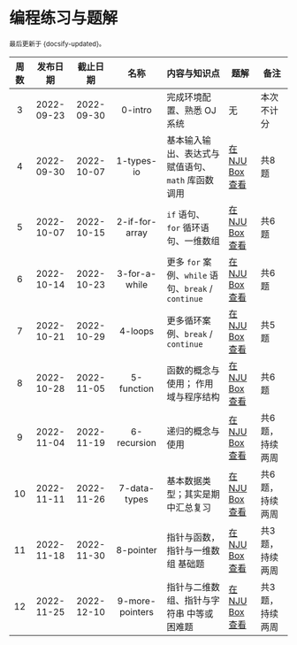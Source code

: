 # 编程练习与题解

<small>最后更新于 {docsify-updated}。</small>

| 周数  |  发布日期  |  截止日期  |      名称       | 内容与知识点                                        | 题解                                                              | 备注            |
| :---: | :--------: | :--------: | :-------------: | --------------------------------------------------- | ----------------------------------------------------------------- | --------------- |
|   3   | 2022-09-23 | 2022-09-30 |     0-intro     | 完成环境配置、熟悉 OJ 系统                          | 无                                                                | 本次不计分      |
|   4   | 2022-09-30 | 2022-10-07 |   1-types-io    | 基本输入输出、表达式与赋值语句、`math` 库函数调用   | [在 NJU Box 查看](https://box.nju.edu.cn/f/6346f89a1b9e4878a2b9/) | 共8题           |
|   5   | 2022-10-07 | 2022-10-15 | 2-if-for-array  | `if` 语句、 `for` 循环语句、一维数组                | [在 NJU Box 查看](https://box.nju.edu.cn/f/0d2fa2cee42448aebdec/) | 共6题           |
|   6   | 2022-10-14 | 2022-10-23 |  3-for-a-while  | 更多 `for` 案例、`while` 语句、`break` / `continue` | [在 NJU Box 查看](https://box.nju.edu.cn/f/8b682e6f428e4fe692b7/) | 共6题           |
|   7   | 2022-10-21 | 2022-10-29 |     4-loops     | 更多循环案例、`break` / `continue`                  | [在 NJU Box 查看](https://box.nju.edu.cn/f/0976a060d0894efbb519/) | 共5题           |
|   8   | 2022-10-28 | 2022-11-05 |   5-function    | 函数的概念与使用； 作用域与程序结构                 | [在 NJU Box 查看](https://box.nju.edu.cn/f/c3a521f8cd664b1bb4e5/) | 共6题           |
|   9   | 2022-11-04 | 2022-11-19 |   6-recursion   | 递归的概念与使用                                    | [在 NJU Box 查看](https://box.nju.edu.cn/f/2562a83384cc4d3c91c0/) | 共6题，持续两周 |
|  10   | 2022-11-11 | 2022-11-26 |  7-data-types   | 基本数据类型；其实是期中汇总复习                    | [在 NJU Box 查看](https://box.nju.edu.cn/f/a62333731edc4583b2dd/) | 共6题，持续两周 |
|  11   | 2022-11-18 | 2022-11-30 |    8-pointer    | 指针与函数，指针与一维数组 基础题                   | [在 NJU Box 查看](https://box.nju.edu.cn/f/f1e73ed16f464ab5a9d4/) | 共3题，持续两周 |
|  12   | 2022-11-25 | 2022-12-10 | 9-more-pointers | 指针与二维数组、指针与字符串 中等或困难题           | [在 NJU Box 查看]() | 共3题，持续两周 |
